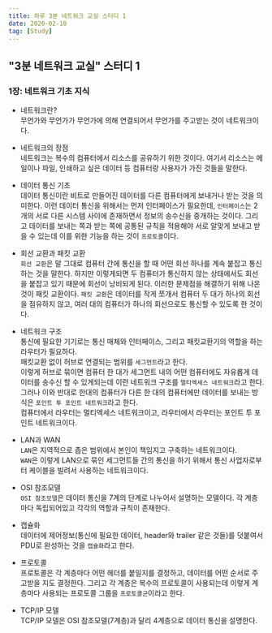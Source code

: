 ```yaml
---
title: 하루 3분 네트워크 교실 스터디 1
date: 2020-02-10
tag: [Study]
---
```


## "3분 네트워크 교실" 스터디 1

### 1장: 네트워크 기초 지식

- 네트워크란?  
  무언가와 무언가가 무언가에 의해 연결되어서 무언가를 주고받는 것이 네트워크이다.
  
- 네트워크의 장점  
  네트워크는 복수의 컴퓨터에서 리소스를 공유하기 위한 것이다. 여기서 리소스는 메일이나 파일, 인쇄하고 싶은 데이터 등 컴퓨터랑 사용자가 가진 것들을 말한다.
  
- 데이터 통신 기초  
  데이터 통신이란 비트로 만들어진 데이터를 다른 컴퓨터에게 보내거나 받는 것을 의미한다. 이런 데이터 통신을 위해서는 먼저 인터페이스가 필요한데, `인터페이스`는 2개의 서로 다른 시스템 사이에 존재하면서 정보의 송수신을 중개하는 것이다. 그리고 데이터를 보내는 쪽과 받는 쪽에 공통된 규칙을 적용해야 서로 알맞게 보내고 받을 수 있는데 이를 위한 기능을 하는 것이 `프로토콜`이다.
  
- 회선 교환과 패킷 교환  
  `회선 교환`은 말 그대로 컴퓨터 간에 통신을 할 때 어떤 회선 하나를 계속 붙잡고 통신 하는 것을 말한다. 하지만 이렇게되면 두 컴퓨터가 통신하지 않는 상태에서도 회선을 붙잡고 있기 때문에 회선이 낭비되게 된다. 이러한 문제점을 해결하기 위해 나온 것이 패킷 교환이다. `패킷 교환`은 데이터를 작게 쪼개서 컴퓨터 두 대가 하나의 회선을 점유하지 않고, 여러 대의 컴퓨터가 하나의 회선으로도 통신할 수 있도록 한 것이다.
  
- 네트워크 구조  
  통신에 필요한 기기로는 통신 매체와 인터페이스, 그리고 패킷교환기의 역할을 하는 라우터가 필요하다.  
  패킷교환 없이 허브로 연결되는 범위를 `세그먼트`라고 한다.  
  이렇게 허브로 묶이면 컴퓨터 한 대가 세그먼트 내의 어떤 컴퓨터에도 자유롭게 데이터를 송수신 할 수 있게되는데 이런 네트워크 구조를 `멀티엑세스 네트워크`라고 한다. 그러나 이와 반대로 한대의 컴퓨터가 다른 한 대의 컴퓨터에만 데이터를 보내는 방식은 `포인트 투 포인트 네트워크`라고 한다.  
  컴퓨터에서 라우터는 멀티엑세스 네트워크이고, 라우터에서 라우터는 포인트 투 포인트 네트워크이다.
  
- LAN과 WAN  
  `LAN`은 지역적으로 좁은 범위에서 본인이 책임지고 구축하는 네트워크이다.  
  `WAN`은 이렇게 LAN으로 묶인 세그먼트들 간의 통신을 하기 위해서 통신 사업자로부터 케이블을 빌려서 사용하는 네트워크이다.
  
- OSI 참조모델  
  `OSI 참조모델`은 데이터 통신을 7계의 단계로 나누어서 설명하는 모델이다. 각 계층마다 독립되어있고 각각의 역할과 규칙이 존재한다.
  
- 캡슐화  
  데이터에 제어정보(통신에 필요한 데이터, header와 trailer 같은 것들)를 덧붙여서 PDU로 완성하는 것을 `캡슐화`라고 한다.
  
- 프로토콜  
  프로토콜은 각 계층마다 어떤 헤더를 붙일지를 결정하고, 데이터를 어떤 순서로 주고받을 지도 결정한다. 그리고 각 계층은 복수의 프로토콜이 사용되는데 이렇게 계층마다 사용되는 프로토콜 그룹을 `프로토콜군`이라고 한다.
  
- TCP/IP 모델  
  TCP/IP 모델은 OSI 참조모델(7계층)과 달리 4계층으로 데이터 통신을 설명한다.
